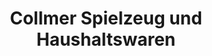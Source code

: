 ---
title: "Collmer Spielzeug und Haushaltswaren"
url: /bad-urach/collmer-spielzeug-und-haushaltswaren/
shop: Spielzeug
---